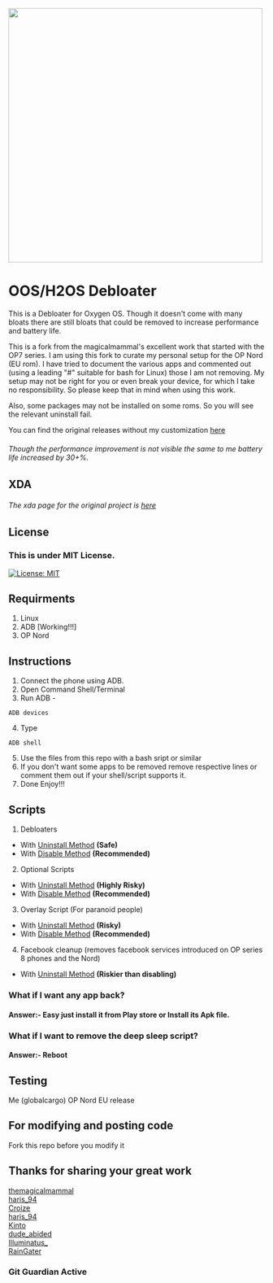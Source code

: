 <img src="https://github.com/DevilDipan/adbdebloater_opseries/blob/master/logo.jpg" width="500" /><br>
# OOS/H2OS Debloater
This is a Debloater for Oxygen OS. Though it doesn't come with many bloats there are still bloats that could be removed to increase performance and battery life.

This is a fork from the magicalmammal's excellent work that started with the OP7 series. I am using this fork to curate my personal setup for the OP Nord (EU rom). I have tried to document the various apps and commented out (using a leading "#" suitable for bash for Linux) those I am not removing. My setup may not be right for you or even break your device, for which I take no responsibility. So please keep that in mind when using this work.

Also, some packages may not be installed on some roms. So you will see the relevant uninstall fail.

You can find the original releases without my customization [here](https://github.com/DevilDipan/adbdebloater_opseries/releases)

###### Though the performance improvement is not visible the same to me battery life increased by 30+%.

## XDA
###### The xda page for the original project is [here](https://forum.xda-developers.com/oneplus-7/how-to/debloat-oxygen-os-debloater-t4009133)

## License
### This is under MIT License.
[![License: MIT](https://img.shields.io/badge/License-MIT-yellow.svg)](https://github.com/DevilDipan/Wiki-Bot/blob/master/LICENSE)

## Requirments
1. Linux
2. ADB [Working!!!]
3. OP Nord

## Instructions
1. Connect the phone using ADB.
2. Open Command Shell/Terminal
3. Run ADB -
```shell
ADB devices
```
4. Type
```shell
ADB shell
```
5. Use the files from this repo with a bash sript or similar
6. If you don't want some apps to be removed remove respective lines or comment them out if your shell/script supports it.
7. Done Enjoy!!!

## Scripts
1. Debloaters
* With [Uninstall Method](https://github.com/DevilDipan/adbdebloater_opseries/blob/master/debloater.txt) **(Safe)**
* With [Disable Method](https://github.com/DevilDipan/adbdebloater_opseries/blob/master/debloater_enable.txt) **(Recommended)**
2. Optional Scripts
* With [Uninstall Method](https://github.com/DevilDipan/adbdebloater_opseries/blob/master/optional_debloats.txt) **(Highly Risky)**
* With [Disable Method](https://github.com/DevilDipan/adbdebloater_opseries/blob/master/optional_debloatsenable.txt) **(Recommended)**
3. Overlay Script (For paranoid people)
* With [Uninstall Method](https://github.com/DevilDipan/adbdebloater_opseries/blob/master/overlay.txt) **(Risky)**
* With [Disable Method](https://github.com/DevilDipan/adbdebloater_opseries/blob/master/overlay_enable.txt) **(Recommended)**
4. Facebook cleanup (removes facebook services introduced on OP series 8 phones and the Nord)
* With [Uninstall Method](https://github.com/globalcargo/adbdebloater_opseries/blob/master/facebook_deletes) **(Riskier than disabling)**

### What if I want any app back?
#### **Answer**:- Easy just install it from Play store or Install its Apk file.

### What if I want to remove the deep sleep script?
#### **Answer**:- Reboot

## Testing
Me (globalcargo) OP Nord EU release


## For modifying and posting code
Fork this repo before you modify it

## Thanks for sharing your great work<br>

[themagicalmammal](https://forum.xda-developers.com/member.php?u=9670192)<br>
[haris_94](https://forum.xda-developers.com/member.php?u=9931329)<br>
[Croize](https://forum.xda-developers.com/member.php?u=5758653)<br>
[haris_94](https://forum.xda-developers.com/member.php?u=9931329)<br>
[Kinto](https://forum.xda-developers.com/member.php?u=1755710)<br>
[dude_abided](https://forum.xda-developers.com/member.php?u=10663973)<br>
[Illuminatus_](https://forum.xda-developers.com/member.php?u=4391705)<br>
[RainGater](https://forum.xda-developers.com/member.php?u=5379867)

### Git Guardian Active

